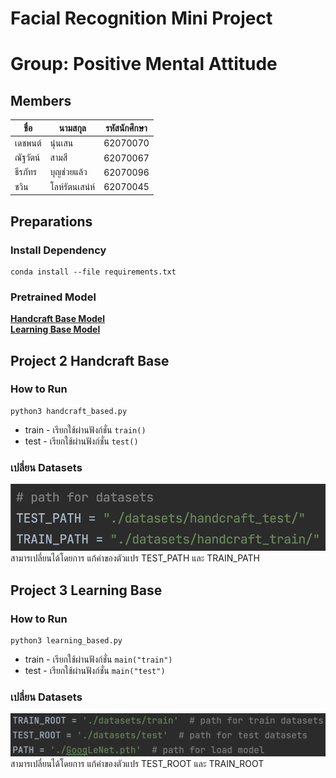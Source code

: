 # Facial Recognition Mini Project
# Group: Positive Mental Attitude
## Members<br>
| ชื่อ | นามสกุล | รหัสนักศึกษา |
| --- | --- | --- |
|เดชพนต์| นุ่นเสน| 62070070|
|ณัฐวัตน์| สามสี| 62070067|
|ธีรภัทร |บุญช่วยแล้ว| 62070096|
|ชวิน |โลห์รัตนเสน่ห์ |62070045|
## Preparations
### Install Dependency
```
conda install --file requirements.txt
```
### Pretrained Model
<strong>[Handcraft Base Model](https://drive.google.com/file/d/127xDnKjgnsZlmpXgaeqtuatYAunfnDyv/view?usp=sharing)</strong>
<br>
<strong>[Learning Base Model](https://drive.google.com/file/d/1Jf-eA_XX8v3wWNptgLSTQBfs_F1Ru6gE/view?usp=sharing)</strong>

## Project 2 Handcraft Base
### How to Run
```
python3 handcraft_based.py
```

 - train - เรียกใช้ผ่านฟังก์ชั่น ```train()```
 - test - เรียกใช้ผ่านฟังก์ชั่น ```test()```
### เปลี่ยน Datasets
![handcraft path](./assets/imgs/handcraft_path.png)
สามารเปลี่ยนได้โดยการ แก้ค่าของตัวแปร TEST_PATH และ TRAIN_PATH

## Project 3 Learning Base
### How to Run
```
python3 learning_based.py
```
 - train - เรียกใช้ผ่านฟังก์ชั่น ```main(​"train")```
 - test - เรียกใช้ผ่านฟังก์ชั่น ```main("test")```
### เปลี่ยน Datasets
![learning path](./assets/imgs/learning_path.png)
สามารเปลี่ยนได้โดยการ แก้ค่าของตัวแปร TEST_ROOT และ TRAIN_ROOT
